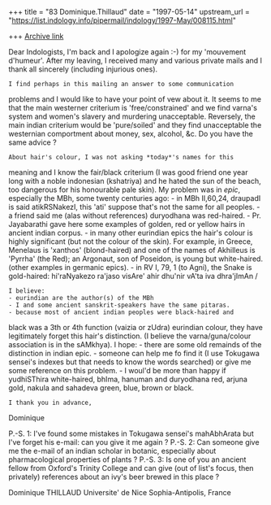 +++
title = "83 Dominique.Thillaud"
date = "1997-05-14"
upstream_url = "https://list.indology.info/pipermail/indology/1997-May/008115.html"

+++
[Archive link](https://list.indology.info/pipermail/indology/1997-May/008115.html)

Dear Indologists,
	I'm back and I apologize again :-) for my 'mouvement d'humeur'.
	After my leaving, I received many and various private mails and I
thank all sincerely (including injurious ones).

	I find perhaps in this mailing an answer to some communication
problems and I would like to have your point of vew about it.
	It seems to me that the main westerner criterium is
'free/constrained' and we find varna's system and women's slavery and
murdering unacceptable. Reversely, the main indian criterium would be
'pure/soiled' and they find unacceptable the westernian comportment about
money, sex, alcohol, &c.
	Do you have the same advice ?

	About hair's colour, I was not asking *today*'s names for this
meaning and I know the fair/black criterium (I was good friend one year
long with a noble indonesian (kshatriya) and he hated the sun of the beach,
too dangerous for his honourable pale skin). My problem was in *epic*,
especially the MBh, some twenty centuries ago:
	- in MBh II,60,24, draupadI is said atikRSNakezI, this 'ati'
suppose that's not the same for all peoples.
	- a friend said me (alas without references) duryodhana was red-haired.
	- Pr. Jayabarathi gave here some examples of golden, red or yellow
hairs in ancient indian corpus.
	- in many other eurindian epics the hair's colour is highly
significant (but not the colour of the skin). For example, in Greece,
Menelaus is 'xanthos' (blond-haired) and one of the names of Akhilleus is
'Pyrrha' (the Red); an Argonaut, son of Poseidon, is young but
white-haired. (other examples in germanic epics).
	- in RV I, 79, 1 (to Agni), the Snake is gold-haired:
hi'raNyakezo ra'jaso visAre' ahir dhu'nir vA'ta iva dhra'jImAn /

	I believe:
	- eurindian are the author(s) of the MBh
	- I and some ancient sanskrit-speakers have the same pitaras.
	- because most of ancient indian peoples were black-haired and
black was a 3th or 4th function (vaizia or zUdra) eurindian colour, they
have legitimately forget this hair's distinction. (I believe the
varna/guna/colour association is in the sAMkhya).
	I hope:
	- there are some old remainds of the distinction in indian epic.
	- someone can help me fo find it (I use Tokugawa sensei's indexes
but that needs to know the words searched) or give me some reference on
this problem.
	- I woul'd be more than happy if yudhiSThira white-haired, bhIma,
hanuman and duryodhana red, arjuna gold, nakula and sahadeva green, blue,
brown or black.

	I thank you in advance,
Dominique

P.-S. 1: I've found some mistakes in Tokugawa sensei's mahAbhArata but I've
forget his e-mail: can you give it me again ?
P.-S. 2: Can someone give me the e-mail of an indian scholar in botanic,
especially about pharmacological properties of plants ?
P.-S. 3: Is one of you an ancient fellow from Oxford's Trinity College and
can give (out of list's focus, then privately) references about an ivy's
beer brewed in this place ?

Dominique THILLAUD
Universite' de Nice Sophia-Antipolis, France






